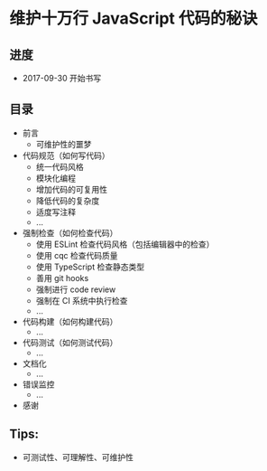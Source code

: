# 维护十万行 JavaScript 代码的秘诀

## 进度

- 2017-09-30 开始书写

## 目录

- 前言
    - 可维护性的噩梦
- 代码规范（如何写代码）
    - 统一代码风格
    - 模块化编程
    - 增加代码的可复用性
    - 降低代码的复杂度
    - 适度写注释
    - ...
- 强制检查（如何检查代码）
    - 使用 ESLint 检查代码风格（包括编辑器中的检查）
    - 使用 cqc 检查代码质量
    - 使用 TypeScript 检查静态类型
    - 善用 git hooks
    - 强制进行 code review
    - 强制在 CI 系统中执行检查
    - ...
- 代码构建（如何构建代码）
    - ...
- 代码测试（如何测试代码）
    - ...
- 文档化
    - ...
- 错误监控
    - ...
- 感谢

## Tips:

- 可测试性、可理解性、可维护性
